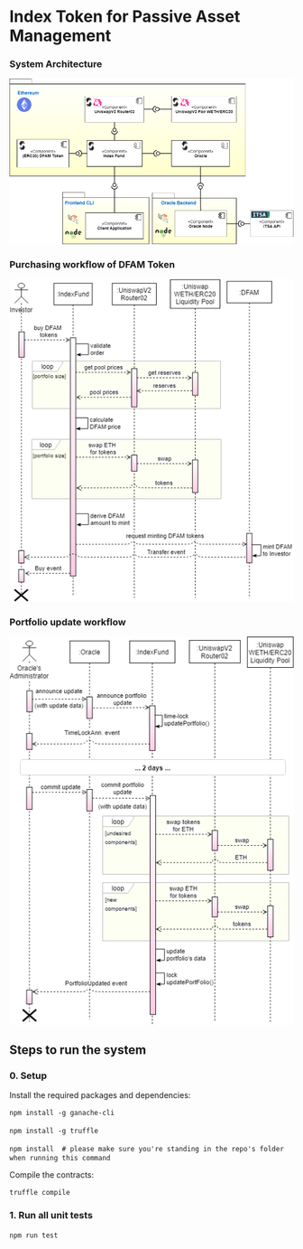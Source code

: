 # Index Token for Passive Asset Management

### System Architecture

![System Overview](./docs/system-architecture.png)

### Purchasing workflow of DFAM Token

![Purchase Workflow](./docs/seq_investment.png)

### Portfolio update workflow

![Update Workflow](./docs/seq_update.png)


## Steps to run the system

### 0. Setup

Install the required packages and dependencies:

```console
npm install -g ganache-cli

npm install -g truffle

npm install  # please make sure you're standing in the repo's folder when running this command
```

Compile the contracts:

```console
truffle compile
```

### 1. Run all unit tests
```console
npm run test
```
